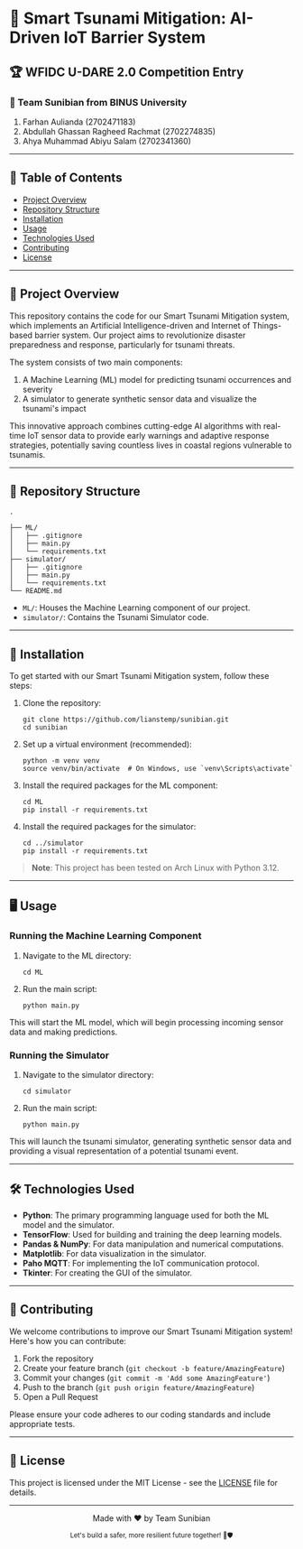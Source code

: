 # 🌊 Smart Tsunami Mitigation: AI-Driven IoT Barrier System

## 🏆 WFIDC U-DARE 2.0 Competition Entry

### 👥 Team Sunibian from BINUS University

1. Farhan Aulianda (2702471183)
2. Abdullah Ghassan Ragheed Rachmat (2702274835)
3. Ahya Muhammad Abiyu Salam (2702341360)
---

## 📌 Table of Contents

- [Project Overview](#-project-overview)
- [Repository Structure](#-repository-structure)
- [Installation](#-installation)
- [Usage](#-usage)
- [Technologies Used](#-technologies-used)
- [Contributing](#-contributing)
- [License](#-license)

---

## 🌟 Project Overview

This repository contains the code for our Smart Tsunami Mitigation system, which implements an Artificial Intelligence-driven and Internet of Things-based barrier system. Our project aims to revolutionize disaster preparedness and response, particularly for tsunami threats.

The system consists of two main components:
1. A Machine Learning (ML) model for predicting tsunami occurrences and severity
2. A simulator to generate synthetic sensor data and visualize the tsunami's impact

This innovative approach combines cutting-edge AI algorithms with real-time IoT sensor data to provide early warnings and adaptive response strategies, potentially saving countless lives in coastal regions vulnerable to tsunamis.

---

## 📁 Repository Structure

```
.

├── ML/
│   ├── .gitignore
│   ├── main.py
│   └── requirements.txt
├── simulator/
│   ├── .gitignore
│   ├── main.py
│   └── requirements.txt
└── README.md
```

- `ML/`: Houses the Machine Learning component of our project.
- `simulator/`: Contains the Tsunami Simulator code.

---

## 🚀 Installation

To get started with our Smart Tsunami Mitigation system, follow these steps:

1. Clone the repository:
   ```
   git clone https://github.com/lianstemp/sunibian.git
   cd sunibian
   ```

2. Set up a virtual environment (recommended):
   ```
   python -m venv venv
   source venv/bin/activate  # On Windows, use `venv\Scripts\activate`
   ```

3. Install the required packages for the ML component:
   ```
   cd ML
   pip install -r requirements.txt
   ```

4. Install the required packages for the simulator:
   ```
   cd ../simulator
   pip install -r requirements.txt
   ```

> **Note**: This project has been tested on Arch Linux with Python 3.12.

---

## 🖥️ Usage

### Running the Machine Learning Component

1. Navigate to the ML directory:
   ```
   cd ML
   ```

2. Run the main script:
   ```
   python main.py
   ```

This will start the ML model, which will begin processing incoming sensor data and making predictions.

### Running the Simulator

1. Navigate to the simulator directory:
   ```
   cd simulator
   ```

2. Run the main script:
   ```
   python main.py
   ```

This will launch the tsunami simulator, generating synthetic sensor data and providing a visual representation of a potential tsunami event.

---

## 🛠️ Technologies Used

- **Python**: The primary programming language used for both the ML model and the simulator.
- **TensorFlow**: Used for building and training the deep learning models.
- **Pandas & NumPy**: For data manipulation and numerical computations.
- **Matplotlib**: For data visualization in the simulator.
- **Paho MQTT**: For implementing the IoT communication protocol.
- **Tkinter**: For creating the GUI of the simulator.

---

## 🤝 Contributing

We welcome contributions to improve our Smart Tsunami Mitigation system! Here's how you can contribute:

1. Fork the repository
2. Create your feature branch (`git checkout -b feature/AmazingFeature`)
3. Commit your changes (`git commit -m 'Add some AmazingFeature'`)
4. Push to the branch (`git push origin feature/AmazingFeature`)
5. Open a Pull Request

Please ensure your code adheres to our coding standards and include appropriate tests.

---

## 📄 License

This project is licensed under the MIT License - see the [LICENSE](LICENSE) file for details.

---

<p align="center">
  Made with ❤️ by Team Sunibian
</p>

<p align="center">
  <sub>Let's build a safer, more resilient future together! 🌊🛡️</sub>
</p>